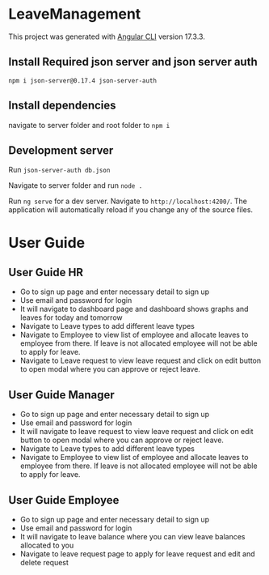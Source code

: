 # LeaveManagement

This project was generated with [Angular CLI](https://github.com/angular/angular-cli) version 17.3.3.
## Install Required json server and json server auth
`npm i json-server@0.17.4 json-server-auth`

## Install dependencies
navigate to server folder and root folder to
`npm i`

## Development server

Run `json-server-auth db.json`

Navigate to server folder and run `node .`

Run `ng serve` for a dev server. Navigate to `http://localhost:4200/`. The application will automatically reload if you change any of the source files.


# User Guide

##  User Guide HR

* Go to sign up page and enter necessary detail to sign up
* Use email and password for login
* It will navigate to dashboard page and dashboard shows graphs and leaves for today and tomorrow
* Navigate to Leave types to add different leave types
* Navigate to Employee to view list of employee and allocate leaves to employee from there. If leave is not allocated employee will not be able to apply for leave.
* Navigate to Leave request to view leave request and click on edit button to open modal where you can approve or reject leave.

## User Guide Manager
* Go to sign up page and enter necessary detail to sign up
* Use email and password for login
* It will navigate to leave request to view leave request and click on edit button to open modal where you can approve or reject leave.
* Navigate to Leave types to add different leave types
* Navigate to Employee to view list of employee and allocate leaves to employee from there. If leave is not allocated employee will not be able to apply for leave.

##  User Guide Employee

* Go to sign up page and enter necessary detail to sign up
* Use email and password for login
* It will navigate to leave balance where you can view leave balances allocated to you
* Navigate to leave request page to apply for leave request and edit and delete request


